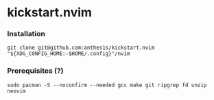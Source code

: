 # kickstart.nvim
### Installation
```
git clone git@github.com:anthes1s/kickstart.nvim "${XDG_CONFIG_HOME:-$HOME/.config}"/nvim
```
### Prerequisites (?)
```
sudo pacman -S --noconfirm --needed gcc make git ripgrep fd unzip neovim
```

